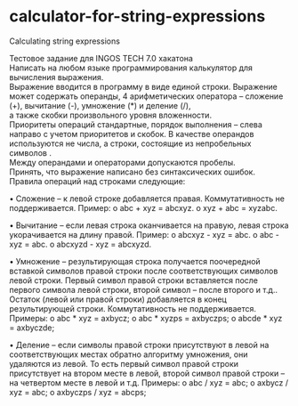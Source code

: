 # calculator-for-string-expressions
Calculating string expressions

Тестовое	задание	для	INGOS	TECH	7.0	хакатона	
Написать	на	любом	языке	программирования	калькулятор	для	вычисления	выражения.	
Выражение	вводится	в	программу	в	виде	единой	строки.	
Выражение	может	содержать	операнды,	4	арифметических	оператора	–	сложение	(+),	вычитание	(-),		умножение	(*)	и	деление	(/),	
а	также	скобки	произвольного	уровня	вложенности.	
Приоритеты	операций	стандартные,	порядок	выполнения	–	слева	направо	с	учетом	приоритетов	и	скобок.
В	качестве	операндов	используются	не	числа,	а	строки,	состоящие	из	непробельных	символов	.	
Между	операндами	и	операторами	допускаются	пробелы.	
Принять,	что	выражение	написано	без	синтаксических	ошибок.	
Правила	операций	над	строками	следующие:	


• Сложение	–	к	левой	строке	добавляется	правая.	Коммутативность	не	поддерживается.
Пример:		o abc	+	xyz	=	abcxyz.	o xyz	+	abc	=	xyzabc.	


• Вычитание	–	если	левая	строка	оканчивается	на	правую,	левая	строка	укорачивается	на	длину	правой.
Пример:		o abcxyz	-	xyz	=	abc.	o abc	-	xyz	=	abc.	o abcxyzd	-	xyz	=	abcxyzd.	


• Умножение	–	результирующая	строка	получается	поочередной	вставкой	символов	правой	строки	после	соответствующих	символов	левой	строки.	
Первый	символ	правой	строки	вставляется	после	первого	символа	левой	строки,	второй	символ	–	после	второго	и	т.д..
Остаток	(левой	или	правой	строки)	добавляется	в	конец	результирующей	строки.	Коммутативность	не	поддерживается.	
Примеры:		o abc	*	xyz	=	axbycz;		o abc	*	xyzps	=	axbyczps;		o abcde	*	xyz	=	axbyczde;


• Деление	–	если	символы	правой	строки	присутствуют	в	левой	на	соответствующих	местах	обратно	алгоритму	умножения,	они	удаляются	из	левой.
То	есть	первый	символ	правой	строки	присутствует	на	втором	месте	в	левой,	второй	символ	правой	строки	–	на	четвертом	месте	в	левой	и	т.д.
Примеры:		o abc	/	xyz	=	abc;		o axbycz	/	xyz	=	abc;		o axbyczps	/	xyz	=	abcps;	
